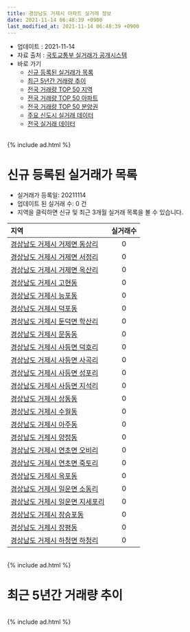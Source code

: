 ```yaml
---
title: 경상남도 거제시 아파트 실거래 정보
date: 2021-11-14 06:48:39 +0900
last_modified_at: 2021-11-14 06:48:39 +0900
---
```


* 업데이트 : 2021-11-14
* 자료 출처 : [국토교통부 실거래가 공개시스템](http://rt.molit.go.kr)
* 바로 가기
    * [신규 등록된 실거래가 목록](#신규-등록된-실거래가-목록)
    * [최근 5년간 거래량 추이](#최근-5년간-거래량-추이)
    * [전국 거래량 TOP 50 지역](https://inasie.github.io/apt-trade-info/최근-3개월-전국에서-가장-거래가-많이-발생한-지역)
    * [전국 거래량 TOP 50 아파트](https://inasie.github.io/apt-trade-info/최근-3개월-전국에서-가장-거래가-많이-발생한-아파트)
    * [전국 거래량 TOP 50 분양권](https://inasie.github.io/apt-trade-info/최근-3개월-전국에서-가장-거래가-많이-발생한-분양권)
    * [주요 신도시 실거래 데이터](https://inasie.github.io/apt-trade-info/주요-신도시)
    * [전국 실거래 데이터](https://inasie.github.io/apt-trade-info/전국)

<br>
{% include ad.html %}
<br>

# 신규 등록된 실거래가 목록
* 실거래가 등록일: 20211114
* 업데이트 된 실거래 수: 0 건
* 지역을 클릭하면 신규 및 최근 3개월 실거래 목록을 볼 수 있습니다.


|지역|실거래수|
|:---|:---:|
|[경상남도 거제시 거제면 동상리](https://inasie.github.io/apt-trade-info/경상남도-거제시-거제면-동상리)|0|
|[경상남도 거제시 거제면 서정리](https://inasie.github.io/apt-trade-info/경상남도-거제시-거제면-서정리)|0|
|[경상남도 거제시 거제면 옥산리](https://inasie.github.io/apt-trade-info/경상남도-거제시-거제면-옥산리)|0|
|[경상남도 거제시 고현동](https://inasie.github.io/apt-trade-info/경상남도-거제시-고현동)|0|
|[경상남도 거제시 능포동](https://inasie.github.io/apt-trade-info/경상남도-거제시-능포동)|0|
|[경상남도 거제시 덕포동](https://inasie.github.io/apt-trade-info/경상남도-거제시-덕포동)|0|
|[경상남도 거제시 둔덕면 학산리](https://inasie.github.io/apt-trade-info/경상남도-거제시-둔덕면-학산리)|0|
|[경상남도 거제시 문동동](https://inasie.github.io/apt-trade-info/경상남도-거제시-문동동)|0|
|[경상남도 거제시 사등면 덕호리](https://inasie.github.io/apt-trade-info/경상남도-거제시-사등면-덕호리)|0|
|[경상남도 거제시 사등면 사곡리](https://inasie.github.io/apt-trade-info/경상남도-거제시-사등면-사곡리)|0|
|[경상남도 거제시 사등면 성포리](https://inasie.github.io/apt-trade-info/경상남도-거제시-사등면-성포리)|0|
|[경상남도 거제시 사등면 지석리](https://inasie.github.io/apt-trade-info/경상남도-거제시-사등면-지석리)|0|
|[경상남도 거제시 상동동](https://inasie.github.io/apt-trade-info/경상남도-거제시-상동동)|0|
|[경상남도 거제시 수월동](https://inasie.github.io/apt-trade-info/경상남도-거제시-수월동)|0|
|[경상남도 거제시 아주동](https://inasie.github.io/apt-trade-info/경상남도-거제시-아주동)|0|
|[경상남도 거제시 양정동](https://inasie.github.io/apt-trade-info/경상남도-거제시-양정동)|0|
|[경상남도 거제시 연초면 오비리](https://inasie.github.io/apt-trade-info/경상남도-거제시-연초면-오비리)|0|
|[경상남도 거제시 연초면 죽토리](https://inasie.github.io/apt-trade-info/경상남도-거제시-연초면-죽토리)|0|
|[경상남도 거제시 옥포동](https://inasie.github.io/apt-trade-info/경상남도-거제시-옥포동)|0|
|[경상남도 거제시 일운면 소동리](https://inasie.github.io/apt-trade-info/경상남도-거제시-일운면-소동리)|0|
|[경상남도 거제시 일운면 지세포리](https://inasie.github.io/apt-trade-info/경상남도-거제시-일운면-지세포리)|0|
|[경상남도 거제시 장승포동](https://inasie.github.io/apt-trade-info/경상남도-거제시-장승포동)|0|
|[경상남도 거제시 장평동](https://inasie.github.io/apt-trade-info/경상남도-거제시-장평동)|0|
|[경상남도 거제시 하청면 하청리](https://inasie.github.io/apt-trade-info/경상남도-거제시-하청면-하청리)|0|


<br>
{% include ad.html %}
<br>

# 최근 5년간 거래량 추이


<div style="width:100%;">
    <canvas id="deal_progress" height="200"></canvas>
</div>

<script>
new Chart(document.getElementById("deal_progress"), {
    type: 'line',
    data: {
        labels: ['201611','201612','201701','201702','201703','201704','201705','201706','201707','201708','201709','201710','201711','201712','201801','201802','201803','201804','201805','201806','201807','201808','201809','201810','201811','201812','201901','201902','201903','201904','201905','201906','201907','201908','201909','201910','201911','201912','202001','202002','202003','202004','202005','202006','202007','202008','202009','202010','202011','202012','202101','202102','202103','202104','202105','202106','202107','202108','202109','202110','202111'],
        datasets: [{
            label: '매매',
            pointRadius: 1,
            data: [224, 179, 186, 239, 284, 186, 214, 244, 238, 186, 155, 160, 212, 200, 221, 235, 308, 280, 352, 233, 209, 173, 180, 278, 328, 251, 240, 304, 359, 225, 211, 158, 156, 227, 179, 202, 208, 379, 355, 313, 216, 309, 378, 821, 328, 190, 175, 238, 635, 798, 594, 348, 490, 843, 1862, 878, 869, 735, 632, 557, 68],
            borderColor: "rgba(255, 201, 14, 1)",
            backgroundColor: "rgba(255, 201, 14, 0.5)",
            fill: false,
            lineTension: 0
        },{
            label: '전월세',
            pointRadius: 1,
            data: [218, 215, 228, 282, 281, 267, 244, 227, 251, 222, 207, 203, 254, 254, 302, 282, 277, 281, 280, 271, 249, 251, 238, 260, 233, 209, 312, 284, 265, 252, 252, 210, 228, 216, 215, 208, 286, 378, 300, 323, 438, 286, 238, 274, 291, 247, 231, 253, 247, 234, 221, 301, 253, 517, 509, 366, 330, 297, 225, 246, 53],
            borderColor: "rgba(0, 141, 185, 1)",
            backgroundColor: "rgba(0, 141, 185, 0.5)",
            fill: false,
            lineTension: 0
        }
        ]
    },
    options: {
        responsive: true,
        title: {
            display: false
        },
        tooltips: {
            mode: 'index',
            intersect: false
        },
        hover: {
            mode: 'nearest',
            intersect: true
        },
        scales: {
            xAxes: [{
                display: true,
                scaleLabel: {
                    display: true,
                    labelString: '년/월'
                }
            }],
            yAxes: [{
                display: true,
                ticks: {
                    suggestedMin: 0,
                },
                scaleLabel: {
                    display: true,
                    labelString: '실거래 수'
                }
            }]
        }
    }
});

</script>


<br>
{% include ad.html %}
<br>

